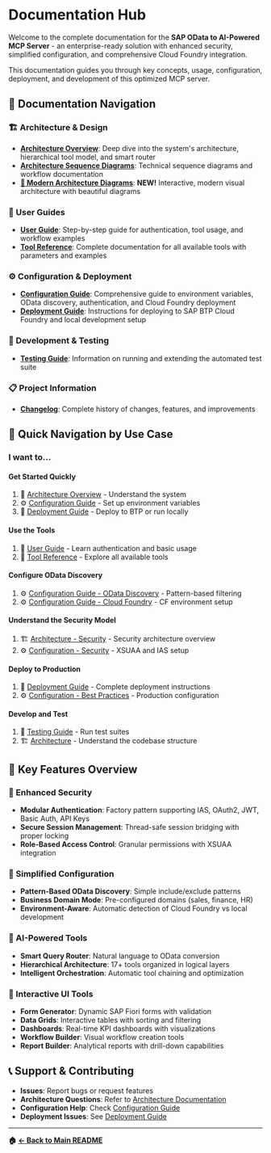 # Documentation Hub

Welcome to the complete documentation for the **SAP OData to AI-Powered MCP Server** - an enterprise-ready solution with enhanced security, simplified configuration, and comprehensive Cloud Foundry integration.

This documentation guides you through key concepts, usage, configuration, deployment, and development of this optimized MCP server.

## 📖 Documentation Navigation

### 🏗️ Architecture & Design
- **[Architecture Overview](./ARCHITECTURE.md)**: Deep dive into the system's architecture, hierarchical tool model, and smart router
- **[Architecture Sequence Diagrams](./ARCHITECTURE-SEQUENCE-DIAGRAMS.md)**: Technical sequence diagrams and workflow documentation
- **[🎨 Modern Architecture Diagrams](./MODERN-ARCHITECTURE-DIAGRAMS.md)**: **NEW!** Interactive, modern visual architecture with beautiful diagrams

### 👥 User Guides
- **[User Guide](./USER_GUIDE.md)**: Step-by-step guide for authentication, tool usage, and workflow examples
- **[Tool Reference](./TOOL_REFERENCE.md)**: Complete documentation for all available tools with parameters and examples

### ⚙️ Configuration & Deployment
- **[Configuration Guide](./CONFIGURATION.md)**: Comprehensive guide to environment variables, OData discovery, authentication, and Cloud Foundry deployment
- **[Deployment Guide](./DEPLOYMENT.md)**: Instructions for deploying to SAP BTP Cloud Foundry and local development setup

### 🧪 Development & Testing
- **[Testing Guide](./guides/TESTING.md)**: Information on running and extending the automated test suite

### 📋 Project Information
- **[Changelog](./CHANGELOG.md)**: Complete history of changes, features, and improvements

## 🚀 Quick Navigation by Use Case

### I want to...

#### **Get Started Quickly**
1. 📖 [Architecture Overview](./ARCHITECTURE.md) - Understand the system
2. ⚙️ [Configuration Guide](./CONFIGURATION.md) - Set up environment variables
3. 🚀 [Deployment Guide](./DEPLOYMENT.md) - Deploy to BTP or run locally

#### **Use the Tools**
1. 👥 [User Guide](./USER_GUIDE.md) - Learn authentication and basic usage
2. 🔧 [Tool Reference](./TOOL_REFERENCE.md) - Explore all available tools

#### **Configure OData Discovery**
1. ⚙️ [Configuration Guide - OData Discovery](./CONFIGURATION.md#odata-discovery-configuration) - Pattern-based filtering
2. ⚙️ [Configuration Guide - Cloud Foundry](./CONFIGURATION.md#cloud-foundry-deployment) - CF environment setup

#### **Understand the Security Model**
1. 🏗️ [Architecture - Security](./ARCHITECTURE.md) - Security architecture overview
2. ⚙️ [Configuration - Security](./CONFIGURATION.md#security-configuration) - XSUAA and IAS setup

#### **Deploy to Production**
1. 🚀 [Deployment Guide](./DEPLOYMENT.md) - Complete deployment instructions
2. ⚙️ [Configuration - Best Practices](./CONFIGURATION.md#best-practices-for-production) - Production configuration

#### **Develop and Test**
1. 🧪 [Testing Guide](./guides/TESTING.md) - Run test suites
2. 🏗️ [Architecture](./ARCHITECTURE.md) - Understand the codebase structure

## 🔑 Key Features Overview

### 🔐 Enhanced Security
- **Modular Authentication**: Factory pattern supporting IAS, OAuth2, JWT, Basic Auth, API Keys
- **Secure Session Management**: Thread-safe session bridging with proper locking
- **Role-Based Access Control**: Granular permissions with XSUAA integration

### 🎯 Simplified Configuration
- **Pattern-Based OData Discovery**: Simple include/exclude patterns
- **Business Domain Mode**: Pre-configured domains (sales, finance, HR)
- **Environment-Aware**: Automatic detection of Cloud Foundry vs local development

### 🧠 AI-Powered Tools
- **Smart Query Router**: Natural language to OData conversion
- **Hierarchical Architecture**: 17+ tools organized in logical layers
- **Intelligent Orchestration**: Automatic tool chaining and optimization

### 🎨 Interactive UI Tools
- **Form Generator**: Dynamic SAP Fiori forms with validation
- **Data Grids**: Interactive tables with sorting and filtering
- **Dashboards**: Real-time KPI dashboards with visualizations
- **Workflow Builder**: Visual workflow creation tools
- **Report Builder**: Analytical reports with drill-down capabilities

## 📞 Support & Contributing

- **Issues**: Report bugs or request features
- **Architecture Questions**: Refer to [Architecture Documentation](./ARCHITECTURE.md)
- **Configuration Help**: Check [Configuration Guide](./CONFIGURATION.md)
- **Deployment Issues**: See [Deployment Guide](./DEPLOYMENT.md)

---

**🏠 [← Back to Main README](../README.md)**